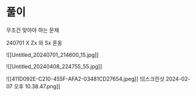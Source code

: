 # 풀이
무조건 맞아야 하는 문제


240701 X Zx 와  Sx 혼동

![[Untitled_20240701_214600_15.jpg]]

![[Untitled_20240408_224755_55.jpg]]





![[411D092E-C210-455F-AFA2-03481CD27654.jpeg]]
![[스크린샷 2024-02-07 오후 10.38.47.png]]
